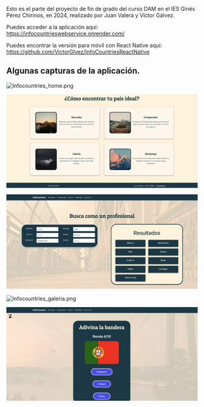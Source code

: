 Esto es el parte del proyecto de fin de grado del curso DAM en el IES Ginés Pérez Chirinos, en 2024, realizado por Juan Valera y Víctor Gálvez.

Puedes acceder a la aplicación aquí: https://infocountrieswebservice.onrender.com/

Puedes encontrar la versión para móvil con React Native aquí: https://github.com/VictorGlvez/InfoCountriesReactNative

## Algunas capturas de la aplicación.

![Infocountries_home.png](src/assets/images/Infocountries_home.png)

![Infocountries_home_2.png](src/assets/images/Infocountries_home_2.png)

![Infocountries_buscador.png](src/assets/images/Infocountries_buscador.png)

![Infocountries_galeria.png](src/assets/images/Infocountries_galeria.png)

![Infocountries_bandera.png](src/assets/images/Infocountries_bandera.png)
